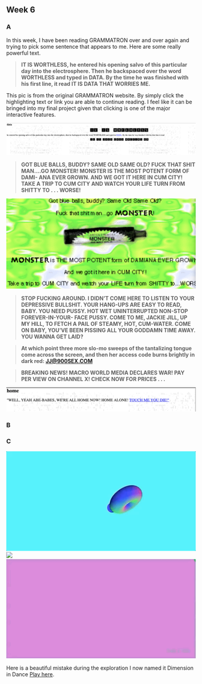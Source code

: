 ## Week 6

### A

In this week, I have been reading GRAMMATRON over and over again and trying to pick some sentence that appears to me. Here are some really powerful text.

> **IT IS WORTHLESS, he entered his opening salvo of this particular day into the electrosphere. Then he backspaced over the word WORTHLESS and typed in DATA. By the time he was finished with his first line, it read IT IS DATA THAT WORRIES ME.**

This pic is from the original GRAMMATRON website. By simply click the highlighting text or link you are able to continue reading. I feel like it can be bringed into my final project given that clicking is one of the major interactive features.

![](https://github.com/Raymondvonz/CodeWords/blob/master/W6/Screen%20Shot%202020-09-30%20at%209.29.10%20pm.png)


> **GOT BLUE BALLS, BUDDY? SAME OLD SAME OLD? FUCK THAT SHIT MAN....GO MONSTER! MONSTER IS THE MOST POTENT FORM OF DAMI- ANA EVER GROWN. AND WE GOT IT HERE IN CUM CITY! TAKE A TRIP TO CUM CITY AND WATCH YOUR LIFE TURN FROM SHITTY TO . . . WORSE!**

![](https://github.com/Raymondvonz/CodeWords/blob/master/W6/Screen%20Shot%202020-09-30%20at%209.29.21%20pm.png)

> **STOP FUCKING AROUND. I DIDN’T COME HERE TO LISTEN TO YOUR DEPRESSIVE BULLSHIT. YOUR HANG-UPS ARE EASY TO READ, BABY. YOU NEED PUSSY. HOT WET UNINTERRUPTED NON-STOP FOREVER-IN-YOUR- FACE PUSSY. COME TO ME, JACKIE JILL, UP MY HILL, TO FETCH A PAIL OF STEAMY, HOT, CUM-WATER. COME ON BABY, YOU’VE BEEN PISSING ALL YOUR GODDAMN TIME AWAY. YOU WANNA GET LAID?**

> **At which point three more slo-mo sweeps of the tantalizing tongue come across the screen, and then her access code burns brightly in dark red: JJ@900SEX.COM**

> **BREAKING NEWS!
MACRO WORLD MEDIA DECLARES WAR! PAY PER VIEW ON CHANNEL X! CHECK NOW FOR PRICES . . .**


![](https://github.com/Raymondvonz/CodeWords/blob/master/W6/Screen%20Shot%202020-09-30%20at%209.29.29%20pm.png)


### B

### C

![](https://github.com/Raymondvonz/CodeWords/blob/master/W6/Sep-23-2020%2023-49-23.gif)
![](https://github.com/Raymondvonz/CodeWords/blob/master/W6/Sep-24-2020%2000-14-34.gif)
![](https://github.com/Raymondvonz/CodeWords/blob/master/W6/Sep-24-2020%2000-14-46.gif)

Here is a beautiful mistake during the exploration 
I now named it Dimension in Dance
[Play here](https://raymondvonz.github.io/CodeWords/W6/sketch_3d/).
